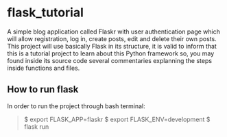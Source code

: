 # flask_tutorial

A simple blog application called Flaskr with user authentication page which will allow registration, log in,
create posts, edit and delete their own posts. This project will use basically Flask in its structure, it is valid to 
inform that this is a tutorial project to learn about this Python framework so, you may found inside its source code
several commentaries explanning the steps inside functions and files.

## How to run flask

In order to run the project through bash terminal:
> $ export FLASK_APP=flaskr
> $ export FLASK_ENV=development
> $ flask run
